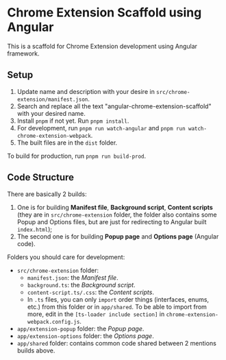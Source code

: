 # Chrome Extension Scaffold using Angular

This is a scaffold for Chrome Extension development using Angular framework.

## Setup

1. Update name and description with your desire in `src/chrome-extension/manifest.json`.
2. Search and replace all the text "angular-chrome-extension-scaffold" with your desired name.
3. Install `pnpm` if not yet. Run `pnpm install`.
4. For development, run `pnpm run watch-angular` and `pnpm run watch-chrome-extension-webpack`.
5. The built files are in the `dist` folder.

To build for production, run `pnpm run build-prod`.

## Code Structure

There are basically 2 builds:
1. One is for building **Manifest file**, **Background script**, **Content scripts** (they are in `src/chrome-extension` folder, the folder also contains some Popup and Options files, but are just for redirecting to Angular built `index.html`);
2. The second one is for building **Popup page** and **Options page** (Angular code).

Folders you should care for development:
- `src/chrome-extension` folder:
  + `manifest.json`: the _Manifest file_.
  + `background.ts`: the _Background script_.
  + `content-script.ts/.css`: the _Content scripts_.
  + In `.ts` files, you can only `import` order things (interfaces, enums, etc.) from this folder or in `app/shared`. To be able to import from more, edit in the `[ts-loader include section]` in `chrome-extension-webpack.config.js`.
- `app/extension-popup` folder: the _Popup page_.
- `app/extension-options` folder: the _Options page_.
- `app/shared` folder: contains common code shared between 2 mentions builds above.

